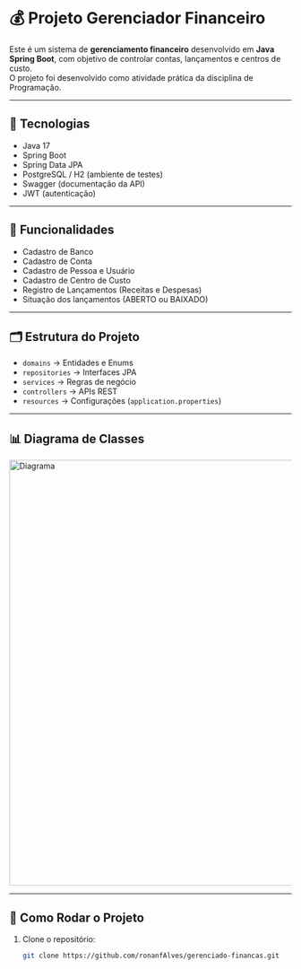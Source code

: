 # 💰 Projeto Gerenciador Financeiro

Este é um sistema de **gerenciamento financeiro** desenvolvido em **Java Spring Boot**, com objetivo de controlar contas, lançamentos e centros de custo.  
O projeto foi desenvolvido como atividade prática da disciplina de Programação.

---

## 🚀 Tecnologias
- Java 17
- Spring Boot
- Spring Data JPA
- PostgreSQL / H2 (ambiente de testes)
- Swagger (documentação da API)
- JWT (autenticação)

---

## 📌 Funcionalidades
- Cadastro de Banco
- Cadastro de Conta
- Cadastro de Pessoa e Usuário
- Cadastro de Centro de Custo
- Registro de Lançamentos (Receitas e Despesas)
- Situação dos lançamentos (ABERTO ou BAIXADO)

---

## 🗂 Estrutura do Projeto
- `domains` → Entidades e Enums  
- `repositories` → Interfaces JPA  
- `services` → Regras de negócio  
- `controllers` → APIs REST  
- `resources` → Configurações (`application.properties`)

---

## 📊 Diagrama de Classes

<img width="1371" height="759" alt="Diagrama" src="https://github.com/user-attachments/assets/ed7ff09a-cf18-4ba1-9442-4db6de0cef06" />

---

## 🔧 Como Rodar o Projeto

1. Clone o repositório:
   ```bash
   git clone https://github.com/ronanfAlves/gerenciado-financas.git
